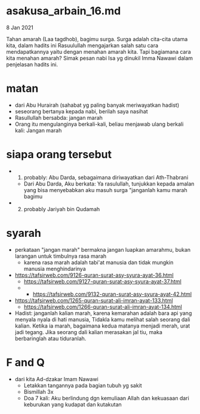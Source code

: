 # asakusa_arbain_16.md
8 Jan 2021

Tahan amarah (Laa tagdhob), bagimu surga.
Surga adalah cita-cita utama kita, dalam hadits ini Rasuulullah mengajarkan salah satu cara mendapatkannya yaitu dengan menahan amarah kita. 
Tapi bagiamana cara kita menahan amarah? Simak pesan nabi Isa yg dinukil Imma Nawawi dalam penjelasan hadits ini.      

# matan
* dari Abu Hurairah (sahabat yg paling banyak meriwayatkan hadist)
* seseorang bertanya kepada nabi, berilah saya nasihat
* Rasullullah bersabda: jangan marah
* Orang itu mengulanginya berkali-kali, 
  beliau menjawab ulang berkali kali: Jangan marah
  
# siapa orang tersebut
* 1) probably: Abu Darda, sebagaimana diriwayatkan dari Ath-Thabrani
  * Dari Abu Darda, Aku berkata: Ya rasulullah, tunjukkan kepada amalan yang bisa menyebabkan aku masuh surga
    "janganlah kamu marah bagimu
* 2) probably Jariyah bin Qudamah
    
# syarah
* perkataan "jangan marah" bermakna
  jangan luapkan amarahmu, bukan larangan untuk timbulnya rasa marah
  * karena rasa marah adalah tabi'at manusia dan tidak mungkin manusia menghindarinya
* https://tafsirweb.com/9126-quran-surat-asy-syura-ayat-36.html
  * https://tafsirweb.com/9127-quran-surat-asy-syura-ayat-37.html
  * * https://tafsirweb.com/9132-quran-surat-asy-syura-ayat-42.html
* https://tafsirweb.com/1265-quran-surat-ali-imran-ayat-133.html
  * https://tafsirweb.com/1266-quran-surat-ali-imran-ayat-134.html
* Hadist: janganlah kalian marah, karena kemarahan adalah bara api yang menyala nyala di hati manusia,
  Tidakla kamu melihat salah seorang dali kalian.
  Ketika ia marah, bagaimana kedua matanya menjadi merah, urat jadi tegang.
  Jika seorang dali kalian merasakan jal tiu, maka berbaringlah atau tiduranlah.
  

# F and Q
* dari kita Ad-dzakar Imam Nawawi
  * Letakkan tangannya pada bagian tubuh yg sakit
  * Bismillah 3x
  * Doa 7 kali: Aku berlindung dgn kemuliaan Allah dan kekuasaan dari keburukan yang kudapat dan kutakutan
